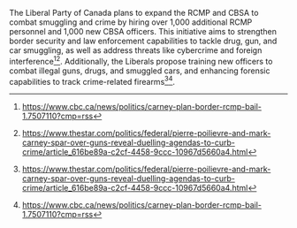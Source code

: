 The Liberal Party of Canada plans to expand the RCMP and CBSA to combat smuggling and crime by hiring over 1,000 additional RCMP personnel and 1,000 new CBSA officers. This initiative aims to strengthen border security and law enforcement capabilities to tackle drug, gun, and car smuggling, as well as address threats like cybercrime and foreign interference[^1][^2]. Additionally, the Liberals propose training new officers to combat illegal guns, drugs, and smuggled cars, and enhancing forensic capabilities to track crime-related firearms[^3][^4].

[^1]: https://www.cbc.ca/news/politics/carney-plan-border-rcmp-bail-1.7507110?cmp=rss  
[^2]: https://www.thestar.com/politics/federal/pierre-poilievre-and-mark-carney-spar-over-guns-reveal-duelling-agendas-to-curb-crime/article_616be89a-c2cf-4458-9ccc-10967d5660a4.html  
[^3]: https://www.thestar.com/politics/federal/pierre-poilievre-and-mark-carney-spar-over-guns-reveal-duelling-agendas-to-curb-crime/article_616be89a-c2cf-4458-9ccc-10967d5660a4.html  
[^4]: https://www.cbc.ca/news/politics/carney-plan-border-rcmp-bail-1.7507110?cmp=rss
